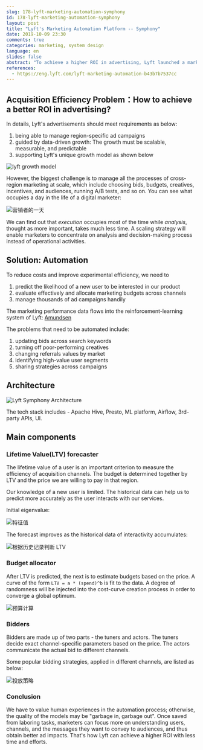 ```yaml
---
slug: 178-lyft-marketing-automation-symphony
id: 178-lyft-marketing-automation-symphony
layout: post
title: "Lyft's Marketing Automation Platform -- Symphony"
date: 2019-10-09 23:30
comments: true
categories: marketing, system design
language: en
slides: false
abstract: "To achieve a higher ROI in advertising, Lyft launched a marketing automation platform, which consists of three main components: lifetime value forecaster, budget allocator, and bidders."
references:
  - https://eng.lyft.com/lyft-marketing-automation-b43b7b7537cc
---
```


## Acquisition Efficiency Problem：How to achieve a better ROI in advertising?

In details, Lyft's advertisements should meet requirements as below:

1. being able to manage region-specific ad campaigns
2. guided by data-driven growth: The growth must be scalable, measurable, and predictable
3. supporting Lyft's unique growth model as shown below

![lyft growth model](https://res.cloudinary.com/dohtidfqh/image/upload/v1570050291/web-guiguio/1_JBgJKb6DFrG7X2Fc7dtAaQ.png)

However, the biggest challenge is to manage all the processes of cross-region marketing at scale, which include choosing bids, budgets, creatives, incentives, and audiences, running A/B tests, and so on. You can see what occupies a day in the life of a digital marketer:

![营销者的一天](https://res.cloudinary.com/dohtidfqh/image/upload/v1570050798/web-guiguio/0_FXK0RW9qx3e9f_kv.png)

We can find out that *execution* occupies most of the time while *analysis*, thought as more important, takes much less time. A scaling strategy will enable marketers to concentrate on analysis and decision-making process instead of operational activities.

## Solution: Automation

To reduce costs and improve experimental efficiency, we need to

1. predict the likelihood of a new user to be interested in our product
2. evaluate effectively and allocate marketing budgets across channels
3. manage thousands of ad campaigns handily

The marketing performance data flows into the reinforcement-learning system of Lyft: [Amundsen](https://guigu.io/blog/2018-12-03-making-progress-30-kilometers-per-day)

The problems that need to be automated include:

1. updating bids across search keywords
2. turning off poor-performing creatives
3. changing referrals values by market
4. identifying high-value user segments
5. sharing strategies across campaigns

## Architecture

![Lyft Symphony Architecture](https://res.cloudinary.com/dohtidfqh/image/upload/v1570052539/web-guiguio/0_k_I3YVF9XEAu9OLl.png)

The tech stack includes - Apache Hive, Presto, ML platform, Airflow, 3rd-party APIs, UI.

## Main components

### Lifetime Value(LTV) forecaster

The lifetime value of a user is an important criterion to measure the efficiency of acquisition channels. The budget is determined together by LTV and the price we are willing to pay in that region.

Our knowledge of a new user is limited. The historical data can help us to predict more accurately as the user interacts with our services.

Initial eigenvalue:

![特征值](https://res.cloudinary.com/dohtidfqh/image/upload/v1570072545/web-guiguio/0_YHwm9D9a-Fvm7cq8.png)


The forecast improves as the historical data of interactivity accumulates: 

![根据历史记录判断 LTV](https://res.cloudinary.com/dohtidfqh/image/upload/v1570072568/web-guiguio/0_SwHgIjhJAQf35t_C.png)


### Budget allocator

After LTV is predicted, the next is to estimate budgets based on the price. A curve of the form `LTV = a * (spend)^b` is fit to the data. A degree of randomness will be injected into the cost-curve creation process in order to converge a global optimum.

![预算计算](https://res.cloudinary.com/dohtidfqh/image/upload/v1570073827/web-guiguio/0_bLNhBPW6UFA227JB.png)


### Bidders

Bidders are made up of two parts - the tuners and actors. The tuners decide exact channel-specific parameters based on the price. The actors communicate the actual bid to different channels.

Some popular bidding strategies, applied in different channels, are listed as below:

![投放策略](https://res.cloudinary.com/dohtidfqh/image/upload/v1570074354/web-guiguio/0_bPtZels9tqGXoFCW.png)


### Conclusion

We have to value human experiences in the automation process; otherwise, the quality of the models may be "garbage in, garbage out". Once saved from laboring tasks, marketers can focus more on understanding users, channels, and the messages they want to convey to audiences, and thus obtain better ad impacts. That's how Lyft can achieve a higher ROI with less time and efforts.

